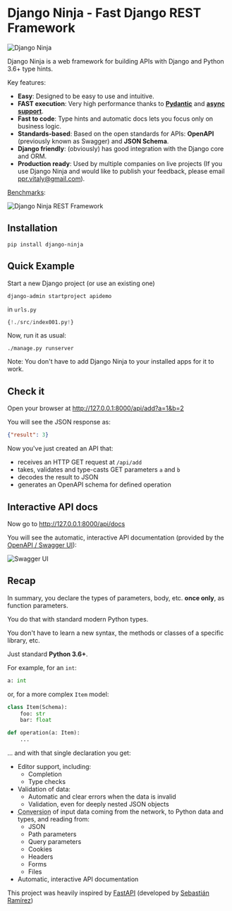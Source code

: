 # Django Ninja - Fast Django REST Framework

![Django Ninja](img/hero.png)

Django Ninja is a web framework for building APIs with Django and Python 3.6+ type hints.

Key features:

 - **Easy**: Designed to be easy to use and intuitive.
 - **FAST execution**: Very high performance thanks to **<a href="https://pydantic-docs.helpmanual.io" target="_blank">Pydantic</a>** and **<a href="/async-support/">async support</a>**. 
 - **Fast to code**: Type hints and automatic docs lets you focus only on business logic.
 - **Standards-based**: Based on the open standards for APIs: **OpenAPI** (previously known as Swagger) and **JSON Schema**.
 - **Django friendly**: (obviously) has good integration with the Django core and ORM.
 - **Production ready**: Used by multiple companies on live projects (If you use Django Ninja and would like to publish your feedback, please email ppr.vitaly@gmail.com).

<a href="https://github.com/vitalik/django-ninja-benchmarks" target="_blank">Benchmarks</a>:

![Django Ninja REST Framework](img/benchmark.png)

## Installation

```
pip install django-ninja
```

## Quick Example

Start a new Django project (or use an existing one)
```
django-admin startproject apidemo
```

in `urls.py`

```Python hl_lines="3 5 8 9 10 15"
{!./src/index001.py!}
```

Now, run it as usual:
```
./manage.py runserver
```

Note: You don't have to add Django Ninja to your installed apps for it to work.

## Check it

Open your browser at <a href="http://127.0.0.1:8000/api/add?a=1&b=2" target="_blank">http://127.0.0.1:8000/api/add?a=1&b=2</a>

You will see the JSON response as:
```JSON
{"result": 3}
```
Now you've just created an API that:

 - receives an HTTP GET request at `/api/add`
 - takes, validates and type-casts GET parameters `a` and `b`
 - decodes the result to JSON
 - generates an OpenAPI schema for defined operation

## Interactive API docs

Now go to <a href="http://127.0.0.1:8000/api/docs" target="_blank">http://127.0.0.1:8000/api/docs</a>

You will see the automatic, interactive API documentation (provided by the <a href="https://github.com/swagger-api/swagger-ui" target="_blank">OpenAPI / Swagger UI</a>):

![Swagger UI](img/index-swagger-ui.png)


## Recap

In summary, you declare the types of parameters, body, etc. **once only**, as function parameters. 

You do that with standard modern Python types.

You don't have to learn a new syntax, the methods or classes of a specific library, etc.

Just standard **Python 3.6+**.

For example, for an `int`:

```Python
a: int
```

or, for a more complex `Item` model:

```Python
class Item(Schema):
    foo: str
    bar: float

def operation(a: Item):
    ...
```

... and with that single declaration you get:

* Editor support, including:
    * Completion
    * Type checks
* Validation of data:
    * Automatic and clear errors when the data is invalid
    * Validation, even for deeply nested JSON objects
* <abbr title="also known as: serialization, parsing, marshalling">Conversion</abbr> of input data coming from the network, to Python data and types, and reading from:
    * JSON
    * Path parameters
    * Query parameters
    * Cookies
    * Headers
    * Forms
    * Files
* Automatic, interactive API documentation

This project was heavily inspired by <a href="https://fastapi.tiangolo.com/" target="_blank">FastAPI</a> (developed by <a href="https://github.com/tiangolo" target="_blank">Sebastián Ramírez</a>)

